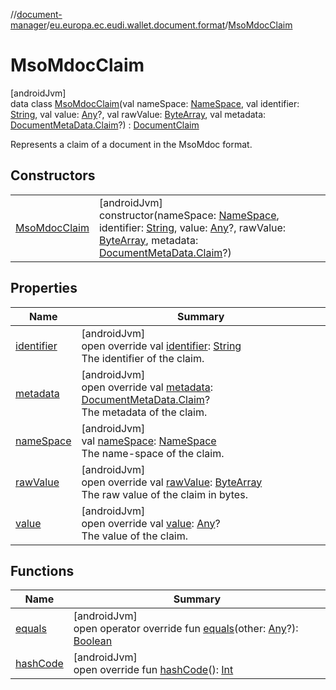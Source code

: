 //[document-manager](../../../index.md)/[eu.europa.ec.eudi.wallet.document.format](../index.md)/[MsoMdocClaim](index.md)

# MsoMdocClaim

[androidJvm]\
data class [MsoMdocClaim](index.md)(val nameSpace: [NameSpace](../../eu.europa.ec.eudi.wallet.document/-name-space/index.md), val identifier: [String](https://kotlinlang.org/api/latest/jvm/stdlib/kotlin-stdlib/kotlin/-string/index.html), val value: [Any](https://kotlinlang.org/api/latest/jvm/stdlib/kotlin-stdlib/kotlin/-any/index.html)?, val rawValue: [ByteArray](https://kotlinlang.org/api/latest/jvm/stdlib/kotlin-stdlib/kotlin/-byte-array/index.html), val metadata: [DocumentMetaData.Claim](../../eu.europa.ec.eudi.wallet.document.metadata/-document-meta-data/-claim/index.md)?) : [DocumentClaim](../-document-claim/index.md)

Represents a claim of a document in the MsoMdoc format.

## Constructors

| | |
|---|---|
| [MsoMdocClaim](-mso-mdoc-claim.md) | [androidJvm]<br>constructor(nameSpace: [NameSpace](../../eu.europa.ec.eudi.wallet.document/-name-space/index.md), identifier: [String](https://kotlinlang.org/api/latest/jvm/stdlib/kotlin-stdlib/kotlin/-string/index.html), value: [Any](https://kotlinlang.org/api/latest/jvm/stdlib/kotlin-stdlib/kotlin/-any/index.html)?, rawValue: [ByteArray](https://kotlinlang.org/api/latest/jvm/stdlib/kotlin-stdlib/kotlin/-byte-array/index.html), metadata: [DocumentMetaData.Claim](../../eu.europa.ec.eudi.wallet.document.metadata/-document-meta-data/-claim/index.md)?) |

## Properties

| Name | Summary |
|---|---|
| [identifier](identifier.md) | [androidJvm]<br>open override val [identifier](identifier.md): [String](https://kotlinlang.org/api/latest/jvm/stdlib/kotlin-stdlib/kotlin/-string/index.html)<br>The identifier of the claim. |
| [metadata](metadata.md) | [androidJvm]<br>open override val [metadata](metadata.md): [DocumentMetaData.Claim](../../eu.europa.ec.eudi.wallet.document.metadata/-document-meta-data/-claim/index.md)?<br>The metadata of the claim. |
| [nameSpace](name-space.md) | [androidJvm]<br>val [nameSpace](name-space.md): [NameSpace](../../eu.europa.ec.eudi.wallet.document/-name-space/index.md)<br>The name-space of the claim. |
| [rawValue](raw-value.md) | [androidJvm]<br>open override val [rawValue](raw-value.md): [ByteArray](https://kotlinlang.org/api/latest/jvm/stdlib/kotlin-stdlib/kotlin/-byte-array/index.html)<br>The raw value of the claim in bytes. |
| [value](value.md) | [androidJvm]<br>open override val [value](value.md): [Any](https://kotlinlang.org/api/latest/jvm/stdlib/kotlin-stdlib/kotlin/-any/index.html)?<br>The value of the claim. |

## Functions

| Name | Summary |
|---|---|
| [equals](equals.md) | [androidJvm]<br>open operator override fun [equals](equals.md)(other: [Any](https://kotlinlang.org/api/latest/jvm/stdlib/kotlin-stdlib/kotlin/-any/index.html)?): [Boolean](https://kotlinlang.org/api/latest/jvm/stdlib/kotlin-stdlib/kotlin/-boolean/index.html) |
| [hashCode](hash-code.md) | [androidJvm]<br>open override fun [hashCode](hash-code.md)(): [Int](https://kotlinlang.org/api/latest/jvm/stdlib/kotlin-stdlib/kotlin/-int/index.html) |
